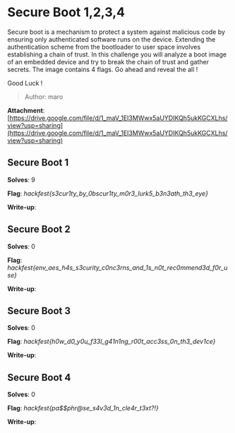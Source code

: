 # Secure Boot 1,2,3,4

Secure boot is a mechanism to protect a system against malicious code by ensuring only authenticated software runs on the device. Extending the authentication scheme from the bootloader to user space involves establishing a chain of trust. In this challenge you will analyze a boot image of an embedded device and try to break the chain of trust and gather secrets.
The image contains 4 flags. Go ahead and reveal the all ! 

Good Luck !

> Author: maro

**Attachment**: [https://drive.google.com/file/d/1_maV_1EI3MWwx5aUYDIKQh5ukKGCXLhs/view?usp=sharing](https://drive.google.com/file/d/1_maV_1EI3MWwx5aUYDIKQh5ukKGCXLhs/view?usp=sharing)

## Secure Boot 1

**Solves**: 9

**Flag**:  *hackfest{s3cur1ty_by_0bscur1ty_m0r3_lurk5_b3n3ath_th3_eye}*

**Write-up**:

## Secure Boot 2

**Solves**: 0

**Flag**:  *hackfest{env_aes_h4s_s3curity_c0nc3rns_and_1s_n0t_rec0mmend3d_f0r_use}*

**Write-up**:

## Secure Boot 3

**Solves**: 0

**Flag**:  *hackfest{h0w_d0_y0u_f33l_g41n1ng_r00t_acc3ss_0n_th3_dev1ce}*

**Write-up**:

## Secure Boot 4

**Solves**: 0

**Flag**:  *hackfest{pa$$phr@se_s4v3d_1n_cle4r_t3xt?!}*

**Write-up**:

